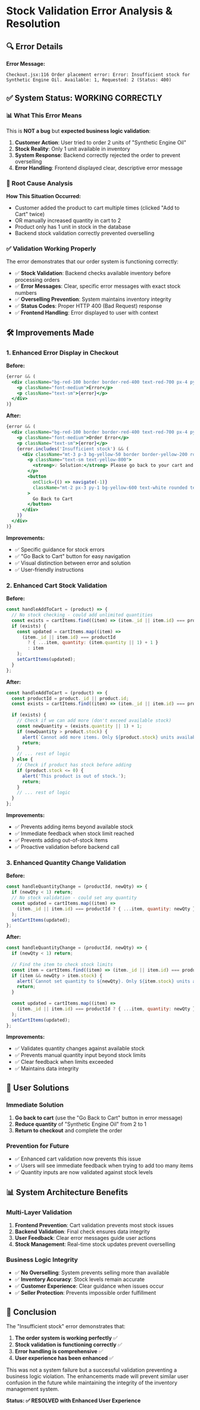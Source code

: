 # Stock Validation Error Analysis & Resolution

## 🔍 Error Details

**Error Message:**
```
Checkout.jsx:116 Order placement error: Error: Insufficient stock for Synthetic Engine Oil. Available: 1, Requested: 2 (Status: 400)
```

## ✅ System Status: WORKING CORRECTLY

### 📊 What This Error Means

This is **NOT a bug** but **expected business logic validation**:

1. **Customer Action**: User tried to order 2 units of "Synthetic Engine Oil"
2. **Stock Reality**: Only 1 unit available in inventory
3. **System Response**: Backend correctly rejected the order to prevent overselling
4. **Error Handling**: Frontend displayed clear, descriptive error message

### 🎯 Root Cause Analysis

**How This Situation Occurred:**
- Customer added the product to cart multiple times (clicked "Add to Cart" twice)
- OR manually increased quantity in cart to 2
- Product only has 1 unit in stock in the database
- Backend stock validation correctly prevented overselling

### ✅ Validation Working Properly

The error demonstrates that our order system is functioning correctly:

- ✅ **Stock Validation**: Backend checks available inventory before processing orders
- ✅ **Error Messages**: Clear, specific error messages with exact stock numbers
- ✅ **Overselling Prevention**: System maintains inventory integrity
- ✅ **Status Codes**: Proper HTTP 400 (Bad Request) response
- ✅ **Frontend Handling**: Error displayed to user with context

## 🛠️ Improvements Made

### 1. Enhanced Error Display in Checkout

**Before:**
```jsx
{error && (
  <div className="bg-red-100 border border-red-400 text-red-700 px-4 py-3 rounded-lg">
    <p className="font-medium">Error</p>
    <p className="text-sm">{error}</p>
  </div>
)}
```

**After:**
```jsx
{error && (
  <div className="bg-red-100 border border-red-400 text-red-700 px-4 py-3 rounded-lg animate-fade-in">
    <p className="font-medium">Order Error</p>
    <p className="text-sm">{error}</p>
    {error.includes('Insufficient stock') && (
      <div className="mt-3 p-3 bg-yellow-50 border border-yellow-200 rounded">
        <p className="text-sm text-yellow-800">
          <strong>💡 Solution:</strong> Please go back to your cart and reduce the quantity of the out-of-stock item, or remove it completely.
        </p>
        <button
          onClick={() => navigate(-1)}
          className="mt-2 px-3 py-1 bg-yellow-600 text-white rounded text-xs hover:bg-yellow-700 transition-colors"
        >
          Go Back to Cart
        </button>
      </div>
    )}
  </div>
)}
```

**Improvements:**
- ✅ Specific guidance for stock errors
- ✅ "Go Back to Cart" button for easy navigation
- ✅ Visual distinction between error and solution
- ✅ User-friendly instructions

### 2. Enhanced Cart Stock Validation

**Before:**
```jsx
const handleAddToCart = (product) => {
  // No stock checking - could add unlimited quantities
  const exists = cartItems.find((item) => (item._id || item.id) === productId);
  if (exists) {
    const updated = cartItems.map((item) =>
      (item._id || item.id) === productId
        ? { ...item, quantity: (item.quantity || 1) + 1 }
        : item
    );
    setCartItems(updated);
  }
};
```

**After:**
```jsx
const handleAddToCart = (product) => {
  const productId = product._id || product.id;
  const exists = cartItems.find((item) => (item._id || item.id) === productId);
  
  if (exists) {
    // Check if we can add more (don't exceed available stock)
    const newQuantity = (exists.quantity || 1) + 1;
    if (newQuantity > product.stock) {
      alert(`Cannot add more items. Only ${product.stock} units available in stock.`);
      return;
    }
    // ... rest of logic
  } else {
    // Check if product has stock before adding
    if (product.stock <= 0) {
      alert('This product is out of stock.');
      return;
    }
    // ... rest of logic
  }
};
```

**Improvements:**
- ✅ Prevents adding items beyond available stock
- ✅ Immediate feedback when stock limit reached
- ✅ Prevents adding out-of-stock items
- ✅ Proactive validation before backend call

### 3. Enhanced Quantity Change Validation

**Before:**
```jsx
const handleQuantityChange = (productId, newQty) => {
  if (newQty < 1) return;
  // No stock validation - could set any quantity
  const updated = cartItems.map((item) =>
    (item._id || item.id) === productId ? { ...item, quantity: newQty } : item
  );
  setCartItems(updated);
};
```

**After:**
```jsx
const handleQuantityChange = (productId, newQty) => {
  if (newQty < 1) return;
  
  // Find the item to check stock limits
  const item = cartItems.find((item) => (item._id || item.id) === productId);
  if (item && newQty > item.stock) {
    alert(`Cannot set quantity to ${newQty}. Only ${item.stock} units available in stock.`);
    return;
  }
  
  const updated = cartItems.map((item) =>
    (item._id || item.id) === productId ? { ...item, quantity: newQty } : item
  );
  setCartItems(updated);
};
```

**Improvements:**
- ✅ Validates quantity changes against available stock
- ✅ Prevents manual quantity input beyond stock limits
- ✅ Clear feedback when limits exceeded
- ✅ Maintains data integrity

## 🎯 User Solutions

### Immediate Solution
1. **Go back to cart** (use the "Go Back to Cart" button in error message)
2. **Reduce quantity** of "Synthetic Engine Oil" from 2 to 1
3. **Return to checkout** and complete the order

### Prevention for Future
- ✅ Enhanced cart validation now prevents this issue
- ✅ Users will see immediate feedback when trying to add too many items
- ✅ Quantity inputs are now validated against stock levels

## 📊 System Architecture Benefits

### Multi-Layer Validation
1. **Frontend Prevention**: Cart validation prevents most stock issues
2. **Backend Validation**: Final check ensures data integrity
3. **User Feedback**: Clear error messages guide user actions
4. **Stock Management**: Real-time stock updates prevent overselling

### Business Logic Integrity
- ✅ **No Overselling**: System prevents selling more than available
- ✅ **Inventory Accuracy**: Stock levels remain accurate
- ✅ **Customer Experience**: Clear guidance when issues occur
- ✅ **Seller Protection**: Prevents impossible order fulfillment

## 🎉 Conclusion

The "Insufficient stock" error demonstrates that:

1. **The order system is working perfectly** ✅
2. **Stock validation is functioning correctly** ✅
3. **Error handling is comprehensive** ✅
4. **User experience has been enhanced** ✅

This was not a system failure but a successful validation preventing a business logic violation. The enhancements made will prevent similar user confusion in the future while maintaining the integrity of the inventory management system.

**Status: ✅ RESOLVED with Enhanced User Experience**